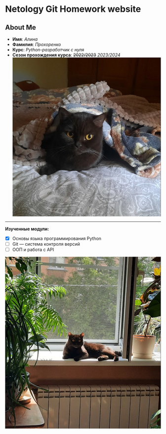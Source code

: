 # Netology Git Homework website
## About Me
- **Имя**: _Алина_
- **Фамилия**: _Прохоренко_
- **Курс**: _Python-разработчик с нуля_
- **Сезон прохождения курса**: ~~2022/2023~~ _2023/2024_
  ![Кот](/img/cat1.jpg "Кот") 
---
**Изученные модули:**
- [x] Основы языка программирования Python
- [ ] Git — система контроля версий
- [ ] ООП и работа с API 
  
![Кот2](/img/cat2.jpg "Кот 2")
